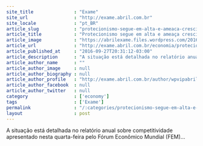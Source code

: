 ```yaml
---
site_title               : "Exame"
site_url                 : "http://exame.abril.com.br"
site_locale              : "pt_BR"
article_slug             : "protecionismo-segue-em-alta-e-ameaca-crescimento-diz-wef"
article_title            : "Protecionismo segue em alta e ameaça crescimento, diz WEF"
article_image            : "https://abrilexame.files.wordpress.com/2016/10/size_960_16_9_forum-de-davos-2016.jpg?quality=70&strip=all&w=960"
article_url              : "http://exame.abril.com.br/economia/protecionismo-segue-em-alta-e-ameaca-crescimento-diz-forum-economico-mundial/"
article_published_at     : "2016-09-27T20:31:12-03:00"
article_description      : "A situação está detalhada no relatório anual sobre competitividade apresentado nesta quarta-feira pelo Fórum Econômico Mundial (FEM)..."
article_author_name      : ""
article_author_image     : null
article_author_biography : null
article_author_profile   : "http://exame.abril.com.br/author/wpvipabril/"
article_author_facebook  : null
article_author_twitter   : null
category                 : ['economy']
tags                     : ['Exame']
permalink                : "/:categories/protecionismo-segue-em-alta-e-ameaca-crescimento-diz-wef/"
layout                   : post
---
```


A situação está detalhada no relatório anual sobre competitividade apresentado nesta quarta-feira pelo Fórum Econômico Mundial (FEM)...
